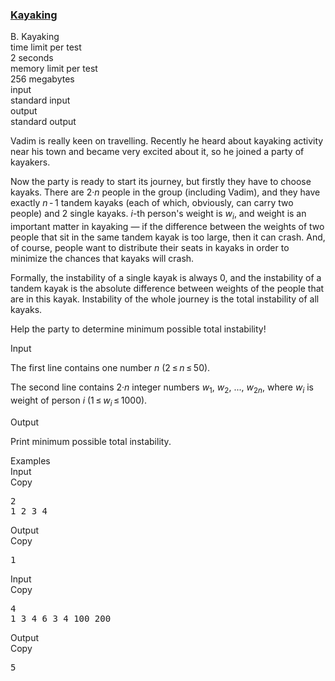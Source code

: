<h3><a href="https://codeforces.com/contest/863/problem/B" target="_blank" rel="noopener noreferrer">Kayaking</a></h3>

<div class="header"><div class="title">B. Kayaking</div><div class="time-limit"><div class="property-title">time limit per test</div>2 seconds</div><div class="memory-limit"><div class="property-title">memory limit per test</div>256 megabytes</div><div class="input-file input-standard"><div class="property-title">input</div>standard input</div><div class="output-file output-standard"><div class="property-title">output</div>standard output</div></div><div><p>Vadim is really keen on travelling. Recently he heard about kayaking activity near his town and became very excited about it, so he joined a party of kayakers.</p><p>Now the party is ready to start its journey, but firstly they have to choose kayaks. There are <span class="tex-span">2·<i>n</i></span> people in the group (including Vadim), and they have exactly <span class="tex-span"><i>n</i> - 1</span> tandem kayaks (each of which, obviously, can carry two people) and <span class="tex-span">2</span> single kayaks. <span class="tex-span"><i>i</i></span>-th person's weight is <span class="tex-span"><i>w</i><sub class="lower-index"><i>i</i></sub></span>, and weight is an important matter in kayaking — if the difference between the weights of two people that sit in the same tandem kayak is too large, then it can crash. And, of course, people want to distribute their seats in kayaks in order to minimize the chances that kayaks will crash.</p><p>Formally, the instability of a single kayak is always <span class="tex-span">0</span>, and the instability of a tandem kayak is the absolute difference between weights of the people that are in this kayak. Instability of the whole journey is the total instability of all kayaks.</p><p>Help the party to determine minimum possible total instability! </p></div><div class="input-specification"><div class="section-title">Input</div><p>The first line contains one number <span class="tex-span"><i>n</i></span> (<span class="tex-span">2 ≤ <i>n</i> ≤ 50</span>).</p><p>The second line contains <span class="tex-span">2·<i>n</i></span> integer numbers <span class="tex-span"><i>w</i><sub class="lower-index">1</sub></span>, <span class="tex-span"><i>w</i><sub class="lower-index">2</sub></span>, ..., <span class="tex-span"><i>w</i><sub class="lower-index">2<i>n</i></sub></span>, where <span class="tex-span"><i>w</i><sub class="lower-index"><i>i</i></sub></span> is weight of person <span class="tex-span"><i>i</i></span> (<span class="tex-span">1 ≤ <i>w</i><sub class="lower-index"><i>i</i></sub> ≤ 1000</span>).</p></div><div class="output-specification"><div class="section-title">Output</div><p>Print minimum possible total instability.</p></div><div class="sample-tests"><div class="section-title">Examples</div><div class="sample-test"><div class="input"><div class="title">Input<div title="Copy" data-clipboard-target="#id005699147400449374" id="id004522831220404099" class="input-output-copier">Copy</div></div><pre id="id005699147400449374">2<br>1 2 3 4<br></pre></div><div class="output"><div class="title">Output<div title="Copy" data-clipboard-target="#id0021778283544302957" id="id009731874154724911" class="input-output-copier">Copy</div></div><pre id="id0021778283544302957">1<br></pre></div><div class="input"><div class="title">Input<div title="Copy" data-clipboard-target="#id0028261906222096345" id="id006747856278778874" class="input-output-copier">Copy</div></div><pre id="id0028261906222096345">4<br>1 3 4 6 3 4 100 200<br></pre></div><div class="output"><div class="title">Output<div title="Copy" data-clipboard-target="#id006364313690176138" id="id0015257896918870906" class="input-output-copier">Copy</div></div><pre id="id006364313690176138">5<br></pre></div></div></div>